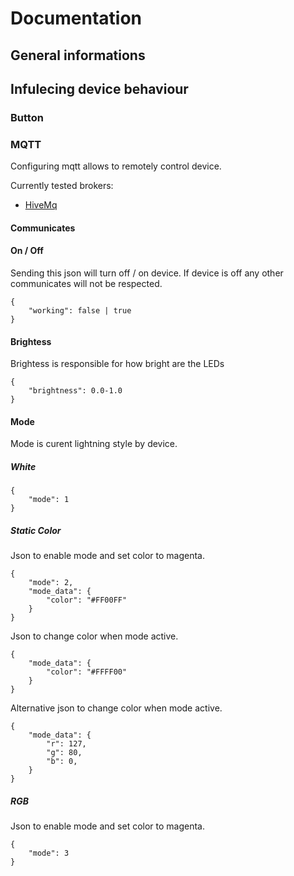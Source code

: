 # Documentation

## General informations


## Infulecing device behaviour

### Button

### MQTT

Configuring mqtt allows to remotely control device.

Currently tested brokers:
- [HiveMq](https://www.hivemq.com/)

#### Communicates

#### On / Off

Sending this json will turn off / on device.
If device is off any other communicates will not be respected.

``` 
{ 
    "working": false | true
}
```

#### Brightess

Brightess is responsible for how bright are the LEDs

``` 
{ 
    "brightness": 0.0-1.0
}
```

#### Mode

Mode is curent lightning style by device.

##### White

``` 
{ 
    "mode": 1
}
```

##### Static Color

Json to enable mode and set color to magenta.
``` 
{ 
    "mode": 2,
    "mode_data": {
        "color": "#FF00FF"
    }
}
```

Json to change color when mode active.

``` 
{ 
    "mode_data": {
        "color": "#FFFF00"
    }
}
```

Alternative json to change color when mode active.

``` 
{ 
    "mode_data": {
        "r": 127,
        "g": 80,
        "b": 0,
    }
}
```

##### RGB

Json to enable mode and set color to magenta.
``` 
{ 
    "mode": 3
}
```